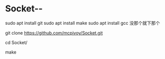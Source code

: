 # Socket--



sudo apt install git
sudo apt install make
sudo apt install gcc
没那个就下那个

git clone https://github.com/mcpivoy/Socket.git

cd Socket/

make

